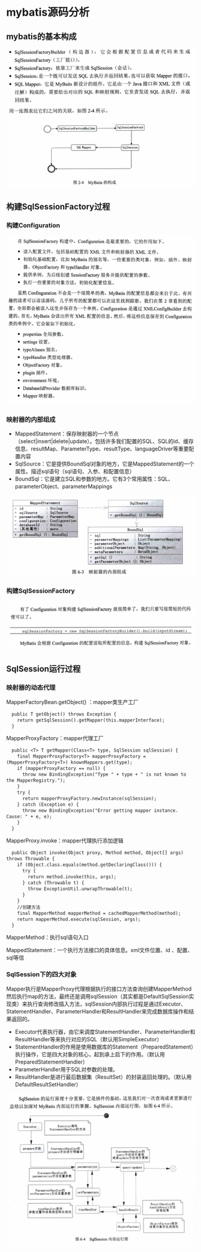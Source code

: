 # mybatis源码分析



## mybatis的基本构成

![2017-09-20_09-44-27](image-201709200943/2017-09-20_09-44-27.png)

## 构建SqlSessionFactory过程

### 构建Configuration

![2017-09-20_14-48-42](image-201709200943/2017-09-20_14-48-42.png)

### 映射器的内部组成

- MappedStatement：保存映射器的一个节点（select|insert|delete|update）。包括许多我们配置的SQL、SQL的id、缓存信息、resultMap、ParameterType、resultType、languageDriver等重要配置内容
- SqlSource：它是提供BoundSql对象的地方，它是MappedStatement的一个属性。描述sql语句（sql语句、入参、和配置信息）
- BoundSql：它是建立SQL和参数的地方。它有3个常用属性：SQL、parameterObject、parameterMappings



![2017-09-20_14-46-26](image-201709200943/2017-09-20_14-46-26.png)





### 构建SqlSessionFactory

![2017-09-20_16-12-13](image-201709200943/2017-09-20_16-12-13.png)







## SqlSession运行过程

### 映射器的动态代理

MapperFactoryBean.getObject() ：mapper类生产工厂

```
  public T getObject() throws Exception {
    return getSqlSession().getMapper(this.mapperInterface);
  }
```

MapperProxyFactory：mapper代理工厂

```
  public <T> T getMapper(Class<T> type, SqlSession sqlSession) {
    final MapperProxyFactory<T> mapperProxyFactory = (MapperProxyFactory<T>) knownMappers.get(type);
    if (mapperProxyFactory == null) {
      throw new BindingException("Type " + type + " is not known to the MapperRegistry.");
    }
    try {
      return mapperProxyFactory.newInstance(sqlSession);
    } catch (Exception e) {
      throw new BindingException("Error getting mapper instance. Cause: " + e, e);
    }
  }
```

MapperProxy.invoke：mapper代理执行添加逻辑  

```
  public Object invoke(Object proxy, Method method, Object[] args) throws Throwable {
    if (Object.class.equals(method.getDeclaringClass())) {
      try {
        return method.invoke(this, args);
      } catch (Throwable t) {
        throw ExceptionUtil.unwrapThrowable(t);
      }
    }
    //创建方法
    final MapperMethod mapperMethod = cachedMapperMethod(method);
    return mapperMethod.execute(sqlSession, args);
  }
```

MapperMethod：执行sql语句入口

MappedStatement：一个执行方法接口的具体信息。xml文件位置、id 、配置、sql等信



### SqlSession下的四大对象

Mapper执行是MapperProxy代理根据执行的接口方法查询创建MapperMethod然后执行map的方法，最终还是调用sqlSession（其实都是DefaultSqlSession实现类）来执行查询修改插入方法，sqlSession内部执行过程是通过Executor、StatementHandler、ParameterHandler和ResultHandler来完成数据库操作和结果返回的。

- Executor代表执行器，由它来调度StatementHandler、ParameterHandler和ResultHandler等来执行对应的SQL（默认用SimpleExecutor）
- StatementHandler的作用是使用数据库的Statement（PreparedStatement）执行操作，它是四大对象的核心，起到承上启下的作用。（默认用PreparedStatementHandler）
- ParameterHandler用于SQL对参数的处理。
- ResultHandler是进行最后数据集（ResultSet）的封装返回处理的。（默认用DefaultResultSetHandler）






![2017-09-22_10-24-19](image-201709200943/2017-09-22_10-24-19.png)





